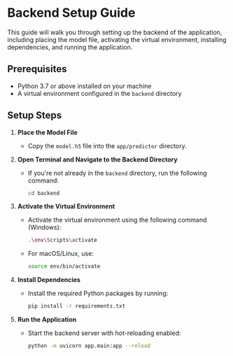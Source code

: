 # Backend Setup Guide

This guide will walk you through setting up the backend of the application, including placing the model file, activating the virtual environment, installing dependencies, and running the application.

## Prerequisites

- Python 3.7 or above installed on your machine
- A virtual environment configured in the `backend` directory

## Setup Steps

1. **Place the Model File**
   - Copy the `model.h5` file into the `app/predictor` directory.

2. **Open Terminal and Navigate to the Backend Directory**
   - If you're not already in the `backend` directory, run the following command:
     ```bash
     cd backend
     ```

3. **Activate the Virtual Environment**
   - Activate the virtual environment using the following command (Windows):
     ```bash
     .\env\Scripts\activate
     ```
   - For macOS/Linux, use:
     ```bash
     source env/bin/activate
     ```

4. **Install Dependencies**
   - Install the required Python packages by running:
     ```bash
     pip install -r requirements.txt
     ```

5. **Run the Application**
   - Start the backend server with hot-reloading enabled:
     ```bash
     python -m uvicorn app.main:app --reload
     ```


